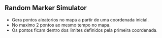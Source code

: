 
## Random Marker Simulator
 - Gera pontos aleatorios no mapa a partir de uma coordenada inicial.
 - No maximo 2 pontos ao mesmo tempo no mapa.
 - Os pontos ficam dentro dos limites definidos pela primeira coordenada.

